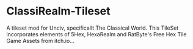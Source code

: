 # ClassiRealm-Tileset
A tileset mod for Unciv, specificallt The Classical World. This TileSet incorporates elements of 5Hex, HexaRealm and RatByte's Free Hex Tile Game Assets from itch.io...
